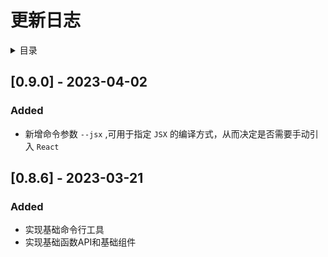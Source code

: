 
# 更新日志

<details >
  <summary>目录</summary>

  &emsp;&emsp;[[0.9.0] - 2023-04-02](#[090]---2023-04-02)<br/>
  &emsp;&emsp;&emsp;&emsp;[Added](#added)<br/>
  &emsp;&emsp;[[0.8.6] - 2023-03-21](#[086]---2023-03-21)<br/>
  &emsp;&emsp;&emsp;&emsp;[Added](#added)<br/>

</details>

## [0.9.0] - 2023-04-02

### Added

* 新增命令参数 `--jsx` ,可用于指定 `JSX` 的编译方式，从而决定是否需要手动引入 `React` 


## [0.8.6] - 2023-03-21

### Added

* 实现基础命令行工具
* 实现基础函数API和基础组件

